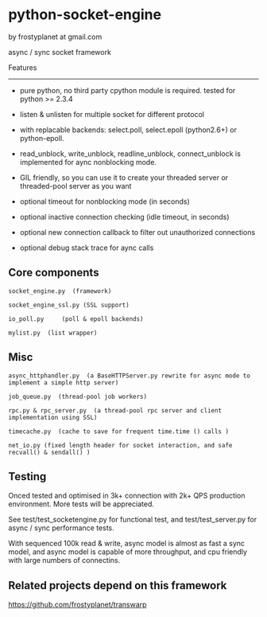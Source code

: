 python-socket-engine
====================

by frostyplanet at gmail.com

async / sync socket framework

Features
__________

* pure python, no third party cpython module is required. tested for python >= 2.3.4  

* listen & unlisten for multiple socket for different protocol 

* with replacable backends:  select.poll, select.epoll (python2.6+) or python-epoll.

* read_unblock, write_unblock, readline_unblock, connect_unblock is implemented for aync nonblocking mode.

* GIL friendly, so you can use it to create your threaded server or threaded-pool server as you want

* optional timeout for nonblocking mode (in seconds)

* optional inactive connection checking (idle timeout, in seconds)

* optional new connection callback to filter out unauthorized connections

* optional debug stack trace for aync calls

Core components
----------------

    socket_engine.py  (framework)

	socket_engine_ssl.py (SSL support)

    io_poll.py     (poll & epoll backends)

    mylist.py  (list wrapper)

Misc
----------------

    async_httphandler.py  (a BaseHTTPServer.py rewrite for async mode to implement a simple http server)
    
    job_queue.py  (thread-pool job workers)

    rpc.py & rpc_server.py  (a thread-pool rpc server and client implementation using SSL)

    timecache.py  (cache to save for frequent time.time () calls )

    net_io.py (fixed length header for socket interaction, and safe recvall() & sendall() )


Testing
----------------

  Onced tested and optimised in 3k+ connection with 2k+ QPS production environment. More tests will be appreciated.

  See test/test_socketengine.py for functional test, and test/test_server.py for async / sync performance tests.

  With sequenced 100k read & write, async model is almost as fast a sync model, and async model is capable of more throughput, and cpu friendly with large numbers of connectins.


Related projects depend on this framework
----------------

https://github.com/frostyplanet/transwarp

